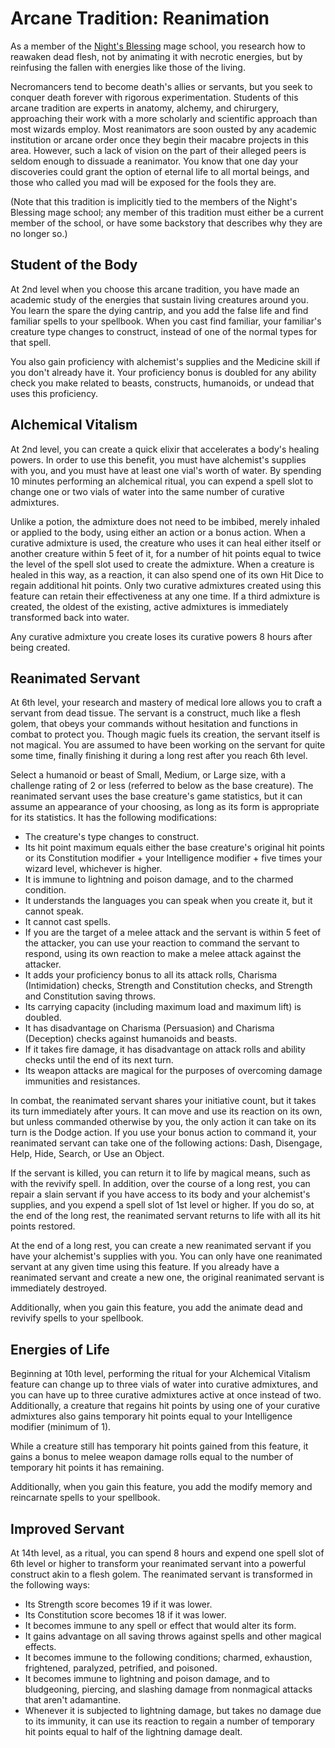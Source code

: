 # Arcane Tradition: Reanimation
As a member of the [Night's Blessing](../../Organizations/MageSchools/NightsBlessing.md) mage school, you research how to reawaken dead flesh, not by animating it with necrotic energies, but by reinfusing the fallen with energies like those of the living.

Necromancers tend to become death's allies or servants, but you seek to conquer death forever with rigorous experimentation. Students of this arcane tradition are experts in anatomy, alchemy, and chirurgery, approaching their work with a more scholarly and scientific approach than most wizards employ. Most reanimators are soon ousted by any academic institution or arcane order once they begin their macabre projects in this area. However, such a lack of vision on the part of their alleged peers is seldom enough to dissuade a reanimator. You know that one day your discoveries could grant the option of eternal life to all mortal beings, and those who called you mad will be exposed for the fools they are.

(Note that this tradition is implicitly tied to the members of the Night's Blessing mage school; any member of this tradition must either be a current member of the school, or have some backstory that describes why they are no longer so.)

## Student of the Body
At 2nd level when you choose this arcane tradition, you have made an academic study of the energies that sustain living creatures around you. You learn the spare the dying cantrip, and you add the false life and find familiar spells to your spellbook. When you cast find familiar, your familiar's creature type changes to construct, instead of one of the normal types for that spell.

You also gain proficiency with alchemist's supplies and the Medicine skill if you don't already have it. Your proficiency bonus is doubled for any ability check you make related to beasts, constructs, humanoids, or undead that uses this proficiency.

## Alchemical Vitalism
At 2nd level, you can create a quick elixir that accelerates a body's healing powers. In order to use this benefit, you must have alchemist's supplies with you, and you must have at least one vial's worth of water. By spending 10 minutes performing an alchemical ritual, you can expend a spell slot to change one or two vials of water into the same number of curative admixtures.

Unlike a potion, the admixture does not need to be imbibed, merely inhaled or applied to the body, using either an action or a bonus action. When a curative admixture is used, the creature who uses it can heal either itself or another creature within 5 feet of it, for a number of hit points equal to twice the level of the spell slot used to create the admixture. When a creature is healed in this way, as a reaction, it can also spend one of its own Hit Dice to regain additional hit points. Only two curative admixtures created using this feature can retain their effectiveness at any one time. If a third admixture is created, the oldest of the existing, active admixtures is immediately transformed back into water.

Any curative admixture you create loses its curative powers 8 hours after being created.

## Reanimated Servant
At 6th level, your research and mastery of medical lore allows you to craft a servant from dead tissue. The servant is a construct, much like a flesh golem, that obeys your commands without hesitation and functions in combat to protect you. Though magic fuels its creation, the servant itself is not magical. You are assumed to have been working on the servant for quite some time, finally finishing it during a long rest after you reach 6th level.

Select a humanoid or beast of Small, Medium, or Large size, with a challenge rating of 2 or less (referred to below as the base creature). The reanimated servant uses the base creature's game statistics, but it can assume an appearance of your choosing, as long as its form is appropriate for its statistics. It has the following modifications: 

* The creature's type changes to construct. 
* Its hit point maximum equals either the base creature's original hit points or its Constitution modifier + your Intelligence modifier + five times your wizard level, whichever is higher. 
* It is immune to lightning and poison damage, and to the charmed condition. 
* It understands the languages you can speak when you create it, but it cannot speak. 
* It cannot cast spells. 
* If you are the target of a melee attack and the servant is within 5 feet of the attacker, you can use your reaction to command the servant to respond, using its own reaction to make a melee attack against the attacker. 
* It adds your proficiency bonus to all its attack rolls, Charisma (Intimidation) checks, Strength and Constitution checks, and Strength and Constitution saving throws. 
* Its carrying capacity (including maximum load and maximum lift) is doubled. 
* It has disadvantage on Charisma (Persuasion) and Charisma (Deception) checks against humanoids and beasts. 
* If it takes fire damage, it has disadvantage on attack rolls and ability checks until the end of its next turn. 
* Its weapon attacks are magical for the purposes of overcoming damage immunities and resistances.

In combat, the reanimated servant shares your initiative count, but it takes its turn immediately after yours. It can move and use its reaction on its own, but unless commanded otherwise by you, the only action it can take on its turn is the Dodge action. If you use your bonus action to command it, your reanimated servant can take one of the following actions: Dash, Disengage, Help, Hide, Search, or Use an Object.

If the servant is killed, you can return it to life by magical means, such as with the revivify spell. In addition, over the course of a long rest, you can repair a slain servant if you have access to its body and your alchemist's supplies, and you expend a spell slot of 1st level or higher. If you do so, at the end of the long rest, the reanimated servant returns to life with all its hit points restored.

At the end of a long rest, you can create a new reanimated servant if you have your alchemist's supplies with you. You can only have one reanimated servant at any given time using this feature. If you already have a reanimated servant and create a new one, the original reanimated servant is immediately destroyed.

Additionally, when you gain this feature, you add the animate dead and revivify spells to your spellbook.

## Energies of Life
Beginning at 10th level, performing the ritual for your Alchemical Vitalism feature can change up to three vials of water into curative admixtures, and you can have up to three curative admixtures active at once instead of two. Additionally, a creature that regains hit points by using one of your curative admixtures also gains temporary hit points equal to your Intelligence modifier (minimum of 1).

While a creature still has temporary hit points gained from this feature, it gains a bonus to melee weapon damage rolls equal to the number of temporary hit points it has remaining.

Additionally, when you gain this feature, you add the modify memory and reincarnate spells to your spellbook.

## Improved Servant
At 14th level, as a ritual, you can spend 8 hours and expend one spell slot of 6th level or higher to transform your reanimated servant into a powerful construct akin to a flesh golem. The reanimated servant is transformed in the following ways:

* Its Strength score becomes 19 if it was lower.
* Its Constitution score becomes 18 if it was lower.
* It becomes immune to any spell or effect that would alter its form.
* It gains advantage on all saving throws against spells and other magical effects.
* It becomes immune to the following conditions; charmed, exhaustion, frightened, paralyzed, petrified, and poisoned.
* It becomes immune to lightning and poison damage, and to bludgeoning, piercing, and slashing damage from nonmagical attacks that aren't adamantine.
* Whenever it is subjected to lightning damage, but takes no damage due to its immunity, it can use its reaction to regain a number of temporary hit points equal to half of the lightning damage dealt.
